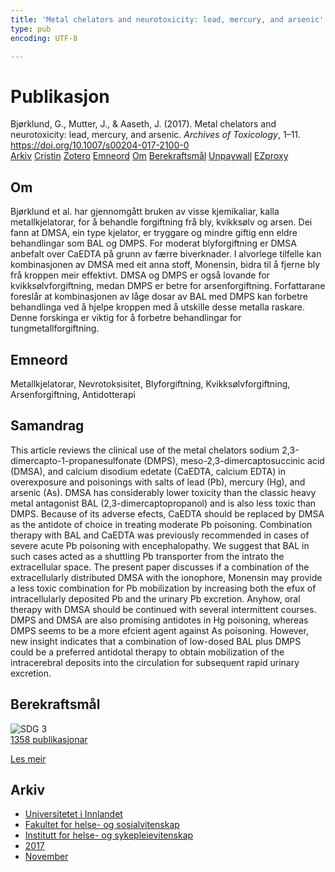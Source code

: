 ```yaml
---
title: 'Metal chelators and neurotoxicity: lead, mercury, and arsenic'
type: pub
encoding: UTF-8

---
```

<h1>Publikasjon</h1>
<article id="csl-bib-container-9CI68TFZ" class="csl-bib-container">
  <div class="csl-bib-body"> <div class="csl-entry">Bjørklund, G., Mutter, J., &#38; Aaseth, J. (2017). Metal chelators and neurotoxicity: lead, mercury, and arsenic. <i>Archives of Toxicology</i>, 1–11. <a href="https://doi.org/10.1007/s00204-017-2100-0">https://doi.org/10.1007/s00204-017-2100-0</a></div> </div>
  <div class="csl-bib-buttons">
    <a href="#taxonomy-article-9CI68TFZ" alt="archive" class="csl-bib-button">Arkiv</a>
    <a href="https://app.cristin.no/results/show.jsf?id=1516562" alt="Cristin" class="csl-bib-button">Cristin</a>
    <a href="http://zotero.org/groups/5881554/items/9CI68TFZ" alt="Zotero" class="csl-bib-button">Zotero</a>
    <a href="#keywords-article-9CI68TFZ" alt="keywords" class="csl-bib-button">Emneord</a>
    <a href="#about-article-9CI68TFZ" alt="about_pub" class="csl-bib-button">Om</a>
    <a href="#sdg-article-9CI68TFZ" alt="sdg" class="csl-bib-button">Berekraftsmål</a>
    <a href="https://doi.org/10.1007/s00204-017-2100-0" alt="Unpaywall" class="csl-bib-button">Unpaywall</a>
    <a href="https://doi.org/10.1007/s00204-017-2100-0" alt="EZproxy" class="csl-bib-button">EZproxy</a>
  </div>
  <div id="csl-bib-meta-container-9CI68TFZ"></div>
</article>
<div id="csl-bib-meta-9CI68TFZ" class="csl-bib-meta">
  <article id="about-article-9CI68TFZ" class="about_pub-article">
    <h1>Om</h1>
    Bjørklund et al. har gjennomgått bruken av visse kjemikaliar, kalla metallkjelatorar, for å behandle forgiftning frå bly, kvikksølv og arsen. Dei fann at DMSA, ein type kjelator, er tryggare og mindre giftig enn eldre behandlingar som BAL og DMPS. For moderat blyforgiftning er DMSA anbefalt over CaEDTA på grunn av færre biverknader. I alvorlege tilfelle kan kombinasjonen av DMSA med eit anna stoff, Monensin, bidra til å fjerne bly frå kroppen meir effektivt. DMSA og DMPS er også lovande for kvikksølvforgiftning, medan DMPS er betre for arsenforgiftning. Forfattarane foreslår at kombinasjonen av låge dosar av BAL med DMPS kan forbetre behandlinga ved å hjelpe kroppen med å utskille desse metalla raskare. Denne forskinga er viktig for å forbetre behandlingar for tungmetallforgiftning.
  </article>
  <article id="keywords-article-9CI68TFZ" class="keywords-article">
    <h1>Emneord</h1>
    Metallkjelatorar, Nevrotoksisitet, Blyforgiftning, Kvikksølvforgiftning, Arsenforgiftning, Antidotterapi
  </article>
  <article id="abstract-article-9CI68TFZ" class="abstract-article">
    <h1>Samandrag</h1>
    This article reviews the clinical use of the 
metal chelators sodium 2,3-dimercapto-1-propanesulfonate 
(DMPS), meso-2,3-dimercaptosuccinic acid (DMSA), 
and calcium disodium edetate (CaEDTA, calcium EDTA) 
in overexposure and poisonings with salts of lead (Pb), 
mercury (Hg), and arsenic (As). DMSA has considerably 
lower toxicity than the classic heavy metal antagonist BAL 
(2,3-dimercaptopropanol) and is also less toxic than DMPS. 
Because of its adverse efects, CaEDTA should be replaced 
by DMSA as the antidote of choice in treating moderate Pb 
poisoning. Combination therapy with BAL and CaEDTA 
was previously recommended in cases of severe acute Pb 
poisoning with encephalopathy. We suggest that BAL in 
such cases acted as a shuttling Pb transporter from the intrato 
the extracellular space. The present paper discusses if a 
combination of the extracellularly distributed DMSA with 
the ionophore, Monensin may provide a less toxic combination 
for Pb mobilization by increasing both the efux of 
intracellularly deposited Pb and the urinary Pb excretion. 
Anyhow, oral therapy with DMSA should be continued with 
several intermittent courses. DMPS and DMSA are also 
promising antidotes in Hg poisoning, whereas DMPS seems 
to be a more efcient agent against As poisoning. However, 
new insight indicates that a combination of low-dosed BAL  
plus DMPS could be a preferred antidotal therapy to obtain 
mobilization of the intracerebral deposits into the circulation for subsequent rapid urinary excretion.
  </article>
  <article id="sdg-article-9CI68TFZ" class="sdg-article">
    <h1>Berekraftsmål</h1>
    <div class="sdg-container"><div id="sdg3" class="sdg">
        <img src="{{< params subfolder >}}images/sdg/sdg03_nn.png" class="image" alt="SDG 3">
        <div class="sdg-overlay">
          <a href="/nn/archive/?key=?sdg=3#archive" class="sdg-publication-count"><span>1358</span> publikasjonar</a>
          <p><a href="https://fn.no/om-fn/fns-baerekraftsmaal/god-helse-og-livskvalitet?lang=nno-NO" class="sdg-read-more">Les meir</a></p>
        </div>
      </div></div>
  </article>
  <article id="taxonomy-article-9CI68TFZ" class="taxonomy-article">
    <h1>Arkiv</h1>
    <ul>
      <li>
        <a href="/nn/archive/?key=3DCRN523">Universitetet i Innlandet</a>
      </li>
      <li>
        <a href="/nn/archive/?key=IDKFS3MX">Fakultet for helse- og sosialvitenskap</a>
      </li>
      <li>
        <a href="/nn/archive/?key=GTV4ECMZ">Institutt for helse- og sykepleievitenskap</a>
      </li>
      <li>
        <a href="/nn/archive/?key=QV2QKSDS">2017</a>
      </li>
      <li>
        <a href="/nn/archive/?key=76Z26YNP">November</a>
      </li>
    </ul>
  </article>
</div>
